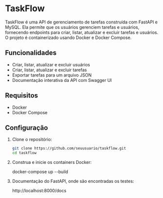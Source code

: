 # TaskFlow

TaskFlow é uma API de gerenciamento de tarefas construída com FastAPI e MySQL. Ela permite que os usuários gerenciem tarefas e usuários, fornecendo endpoints para criar, listar, atualizar e excluir tarefas e usuários. O projeto é containerizado usando Docker e Docker Compose.

## Funcionalidades

- Criar, listar, atualizar e excluir usuários
- Criar, listar, atualizar e excluir tarefas
- Exportar tarefas para um arquivo JSON
- Documentação interativa da API com Swagger UI

## Requisitos

- Docker
- Docker Compose

## Configuração

1. Clone o repositório:

   ```bash
   git clone https://github.com/seuusuario/taskflow.git
   cd taskflow

2. Construa e inicie os containers Docker:

    docker-compose up --build

3. Documentação do FastAPI, onde são encontradas os testes:

    http://localhost:8000/docs